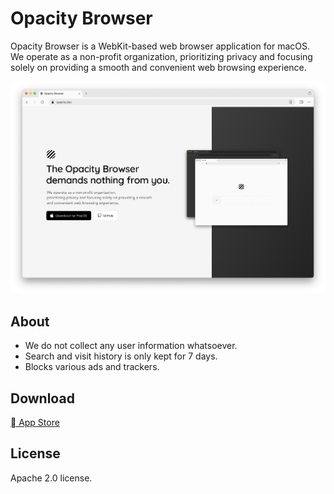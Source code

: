 # Opacity Browser

Opacity Browser is a WebKit-based web browser application for macOS.  
We operate as a non-profit organization, prioritizing privacy and focusing solely on providing a smooth and convenient web browsing experience.

![screenshot](/.github/images/screenshot.png)

## About

- We do not collect any user information whatsoever.
- Search and visit history is only kept for 7 days.
- Blocks various ads and trackers.

## Download

[ App Store](https://apps.apple.com/us/app/opacity-web-browser/id6502774960)

## License

Apache 2.0 license.
